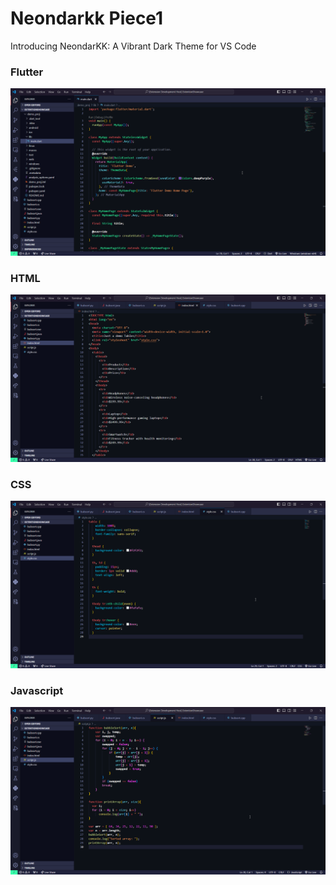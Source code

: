 # Neondarkk Piece1

Introducing NeondarKK: A Vibrant Dark Theme for VS Code

### Flutter
![Dark theme](assets/flutter.png)

### HTML
![Dark theme](assets/html.png)

### CSS
![Dark theme](assets/css.png)

### Javascript
![Dark theme](assets/js.png)

